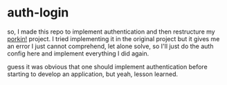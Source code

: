 # auth-login

so, I made this repo to implement authentication and then restructure my [porkin!](https://github.com/LauriESB/porkin) project.
I tried implementing it in the original project but it gives me an error I just cannot comprehend, let alone solve, so I'll just do the auth config here and implement everything I did again.

guess it was obvious that one should implement authentication before starting to develop an application, but yeah, lesson learned.
